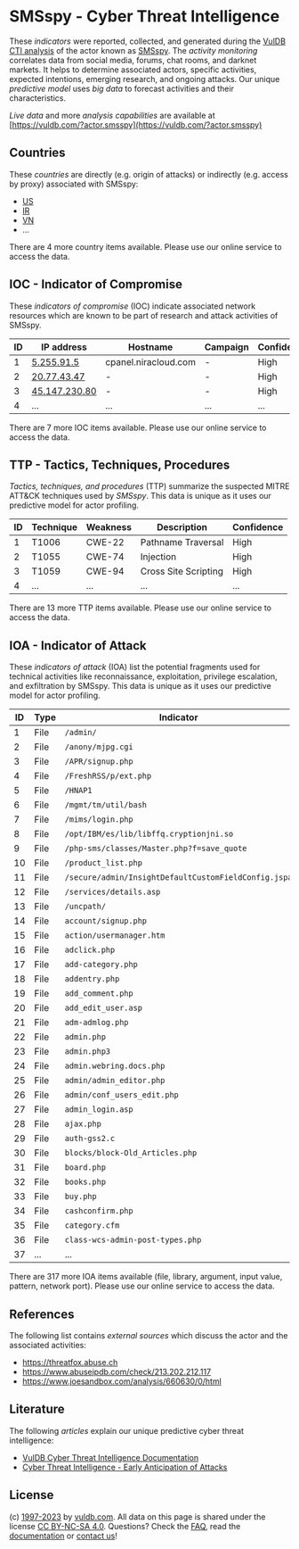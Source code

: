 # SMSspy - Cyber Threat Intelligence

These _indicators_ were reported, collected, and generated during the [VulDB CTI analysis](https://vuldb.com/?kb.cti) of the actor known as [SMSspy](https://vuldb.com/?actor.smsspy). The _activity monitoring_ correlates data from social media, forums, chat rooms, and darknet markets. It helps to determine associated actors, specific activities, expected intentions, emerging research, and ongoing attacks. Our unique _predictive model_ uses _big data_ to forecast activities and their characteristics.

_Live data_ and more _analysis capabilities_ are available at [https://vuldb.com/?actor.smsspy](https://vuldb.com/?actor.smsspy)

## Countries

These _countries_ are directly (e.g. origin of attacks) or indirectly (e.g. access by proxy) associated with SMSspy:

* [US](https://vuldb.com/?country.us)
* [IR](https://vuldb.com/?country.ir)
* [VN](https://vuldb.com/?country.vn)
* ...

There are 4 more country items available. Please use our online service to access the data.

## IOC - Indicator of Compromise

These _indicators of compromise_ (IOC) indicate associated network resources which are known to be part of research and attack activities of SMSspy.

ID | IP address | Hostname | Campaign | Confidence
-- | ---------- | -------- | -------- | ----------
1 | [5.255.91.5](https://vuldb.com/?ip.5.255.91.5) | cpanel.niracloud.com | - | High
2 | [20.77.43.47](https://vuldb.com/?ip.20.77.43.47) | - | - | High
3 | [45.147.230.80](https://vuldb.com/?ip.45.147.230.80) | - | - | High
4 | ... | ... | ... | ...

There are 7 more IOC items available. Please use our online service to access the data.

## TTP - Tactics, Techniques, Procedures

_Tactics, techniques, and procedures_ (TTP) summarize the suspected MITRE ATT&CK techniques used by _SMSspy_. This data is unique as it uses our predictive model for actor profiling.

ID | Technique | Weakness | Description | Confidence
-- | --------- | -------- | ----------- | ----------
1 | T1006 | CWE-22 | Pathname Traversal | High
2 | T1055 | CWE-74 | Injection | High
3 | T1059 | CWE-94 | Cross Site Scripting | High
4 | ... | ... | ... | ...

There are 13 more TTP items available. Please use our online service to access the data.

## IOA - Indicator of Attack

These _indicators of attack_ (IOA) list the potential fragments used for technical activities like reconnaissance, exploitation, privilege escalation, and exfiltration by SMSspy. This data is unique as it uses our predictive model for actor profiling.

ID | Type | Indicator | Confidence
-- | ---- | --------- | ----------
1 | File | `/admin/` | Low
2 | File | `/anony/mjpg.cgi` | High
3 | File | `/APR/signup.php` | High
4 | File | `/FreshRSS/p/ext.php` | High
5 | File | `/HNAP1` | Low
6 | File | `/mgmt/tm/util/bash` | High
7 | File | `/mims/login.php` | High
8 | File | `/opt/IBM/es/lib/libffq.cryptionjni.so` | High
9 | File | `/php-sms/classes/Master.php?f=save_quote` | High
10 | File | `/product_list.php` | High
11 | File | `/secure/admin/InsightDefaultCustomFieldConfig.jspa` | High
12 | File | `/services/details.asp` | High
13 | File | `/uncpath/` | Medium
14 | File | `account/signup.php` | High
15 | File | `action/usermanager.htm` | High
16 | File | `adclick.php` | Medium
17 | File | `add-category.php` | High
18 | File | `addentry.php` | Medium
19 | File | `add_comment.php` | High
20 | File | `add_edit_user.asp` | High
21 | File | `adm-admlog.php` | High
22 | File | `admin.php` | Medium
23 | File | `admin.php3` | Medium
24 | File | `admin.webring.docs.php` | High
25 | File | `admin/admin_editor.php` | High
26 | File | `admin/conf_users_edit.php` | High
27 | File | `admin_login.asp` | High
28 | File | `ajax.php` | Medium
29 | File | `auth-gss2.c` | Medium
30 | File | `blocks/block-Old_Articles.php` | High
31 | File | `board.php` | Medium
32 | File | `books.php` | Medium
33 | File | `buy.php` | Low
34 | File | `cashconfirm.php` | High
35 | File | `category.cfm` | Medium
36 | File | `class-wcs-admin-post-types.php` | High
37 | ... | ... | ...

There are 317 more IOA items available (file, library, argument, input value, pattern, network port). Please use our online service to access the data.

## References

The following list contains _external sources_ which discuss the actor and the associated activities:

* https://threatfox.abuse.ch
* https://www.abuseipdb.com/check/213.202.212.117
* https://www.joesandbox.com/analysis/660630/0/html

## Literature

The following _articles_ explain our unique predictive cyber threat intelligence:

* [VulDB Cyber Threat Intelligence Documentation](https://vuldb.com/?kb.cti)
* [Cyber Threat Intelligence - Early Anticipation of Attacks](https://www.scip.ch/en/?labs.20201022)

## License

(c) [1997-2023](https://vuldb.com/?kb.changelog) by [vuldb.com](https://vuldb.com/?kb.about). All data on this page is shared under the license [CC BY-NC-SA 4.0](https://creativecommons.org/licenses/by-nc-sa/4.0/). Questions? Check the [FAQ](https://vuldb.com/?kb.faq), read the [documentation](https://vuldb.com/?kb) or [contact us](https://vuldb.com/?contact)!
